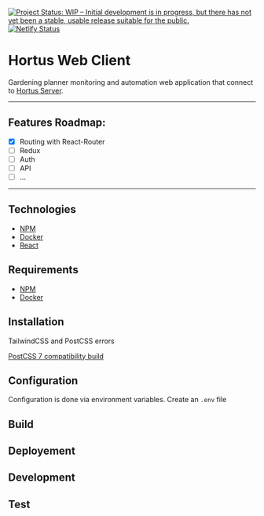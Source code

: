 [![Project Status: WIP – Initial development is in progress, but there has not yet been a stable, usable release suitable for the public.](https://www.repostatus.org/badges/latest/wip.svg)](https://www.repostatus.org/#wip) [![Netlify Status](https://api.netlify.com/api/v1/badges/489b8b79-24fd-496c-b7b6-9b94897a61e6/deploy-status)](https://app.netlify.com/sites/hortus/deploys)

# Hortus Web Client

Gardening planner monitoring and automation web application that connect to [Hortus Server](https://github.com/alexandrelamberty/hortus-server/).

---
## Features Roadmap:
- [x] Routing with React-Router
- [ ] Redux 
- [ ] Auth
- [ ] API
- [ ] ...
---

## Technologies

- [NPM](https://www.npmjs.com/)
- [Docker](https://www.docker.com/)
- [React](https://www.docker.com/)

## Requirements

- [NPM](https://www.npmjs.com/)
- [Docker](https://www.docker.com/)

## Installation

TailwindCSS and PostCSS errors

[PostCSS 7 compatibility build](https://tailwindcss.com/docs/installation#post-css-7-compatibility-build)

## Configuration

Configuration is done via environment variables. Create an `.env` file 
## Build

## Deployement

## Development

## Test
